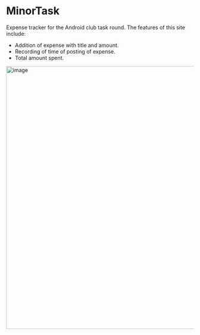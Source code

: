 # MinorTask
Expense tracker for the Android club task round.
The features of this site include:
- Addition of expense with title and amount.
- Recording of time of posting of expense.
- Total amount spent.
<img width="708" alt="image" src="https://github.com/ravenn3105/MinorTask/assets/88481762/1c5c4288-bd00-4104-b39f-e270a57f7628">

